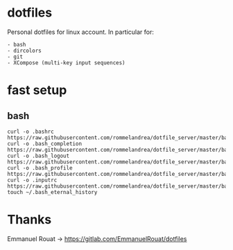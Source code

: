 # dotfiles
Personal dotfiles for linux account. In particular for:

    - bash
    - dircolors
    - git
    - XCompose (multi-key input sequences)

# fast setup
## bash
```
curl -o .bashrc https://raw.githubusercontent.com/rommelandrea/dotfile_server/master/bash/bashrc
curl -o .bash_completion https://raw.githubusercontent.com/rommelandrea/dotfile_server/master/bash/bash_completion
curl -o .bash_logout https://raw.githubusercontent.com/rommelandrea/dotfile_server/master/bash/bash_logout
curl -o .bash_profile https://raw.githubusercontent.com/rommelandrea/dotfile_server/master/bash/bash_profile
curl -o .inputrc https://raw.githubusercontent.com/rommelandrea/dotfile_server/master/bash/inputrc
touch ~/.bash_eternal_history
```


# Thanks
Emmanuel Rouat -> https://gitlab.com/EmmanuelRouat/dotfiles

